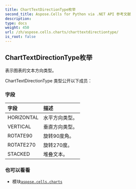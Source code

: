 ```yaml
---
title: ChartTextDirectionType枚举
second_title: Aspose.Cells for Python via .NET API 参考文献
description:
type: docs
weight: 450
url: /zh/aspose.cells.charts/charttextdirectiontype/
is_root: false
---
```

## ChartTextDirectionType枚举
表示图表的文本方向类型。



ChartTextDirectionType 类型公开以下成员：

### 字段
|字段|描述|
| :- | :- |
| HORIZONTAL |水平方向类型。|
| VERTICAL |垂直方向类型。|
| ROTATE90 |旋转90度角。|
| ROTATE270 |旋转270度。|
| STACKED |堆叠文本。|



### 也可以看看
* 模块[`aspose.cells.charts`](..)
